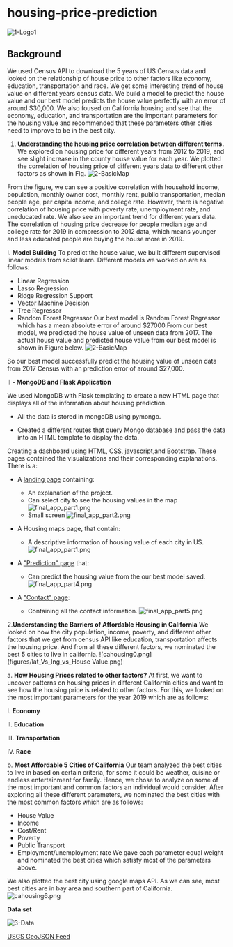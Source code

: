 # housing-price-prediction
![1-Logo1](figures/web3.png)

## Background
We used Census API to download the 5 years of US Census data and looked on the relationship of house price to other factors like economy, education, transportation and race. We get some interesting trend of house value on different years census data.  We build a model to predict the house value and our best model predicts the house value perfectly with an error of around $30,000. We also foused on California housing and see that the economy, education, and transportation are the important parameters for the housing value and recommended that these parameters other cities need to improve to be in the best city.

1. **Understanding the housing price correlation between different terms.**
We explored on housing price for different years from 2012 to 2019, and see slight increase in the county house value for each year. We plotted the correlation of housing price of different years data to different other factors as shown in Fig.
![2-BasicMap](figures/final_corr.png)

 From the figure, we can see a positive correlation with household income, population, monthly owner cost, monthly rent, public transportation, median people age, per capita income, and college rate. However, there is negative correlation of housing price with poverty rate, unemployment rate, and uneducated rate. We also see an important trend for different years data. The correlation of  housing price decrease for people median age and college rate for 2019 in compression to 2012 data, which means younger and less educated people are buying the house more in 2019.

I. **Model Building**
To predict the house value, we built different supervised linear models from scikit learn. Different models we worked on are as follows:
* Linear Regression
* Lasso Regression
* Ridge Regression Support
* Vector Machine Decision 
* Tree Regressor 
* Random Forest Regressor
Our best model is Random Forest Regressor which has a mean absolute error of around $27000.From our best model, we predicted the house value of unseen data from 2017. The actual house value and predicted house value from our best model is shown in Figure below.
![2-BasicMap](figures/modelhist.png)

 So our best model successfully predict the housing value of unseen data from 2017 Census with an prediction error of around $27,000.

II **- MongoDB and Flask Application**

We used MongoDB with Flask templating to create a new HTML page that displays all of the information about housing prediction.
* All the data is stored in mongoDB using pymongo.

* Created a different  routes  that query Mongo database and pass the data into an HTML template to display the data.

Creating a dashboard using HTML, CSS, javascript,and Bootstrap.
 These pages contained the visualizations and their corresponding explanations. There is a:

* A [landing page](#landing-page) containing:
  * An explanation of the project.
  * Can select city to see the housing values in the map
  ![final_app_part1.png](figures/web1.png)
  * Small screen
  ![final_app_part2.png](figures/web2.png)

* A Housing maps page, that contain:
  * A descriptive information of housing value of each city in US.
  ![final_app_part1.png](figures/web3.png)

* A ["Prediction" page](#prediction-page) that:
  * Can predict the housing value from the our best model saved.
  ![final_app_part4.png](figures/web4.png)

* A ["Contact" page](#contact-page):
  * Containing all the contact information.
  ![final_app_part5.png](figures/web5.png)

2.**Understanding the Barriers of Affordable Housing in California**
We looked on how the city population, income, poverty, and different other factors that we get from census API like education, transportation affects the housing price. And from all these different factors, we nominated the best 5 cities to live in california.
![cahousing0.png](figures/lat_Vs_lng_vs_House Value.png)

a. **How Housing Prices related to other factors?**
At first, we want to uncover patterns on housing prices in different California cities and want to see how the housing price is related to other factors. For this, we looked on the most important parameters for the year 2019 which are as follows:

I. **Economy**

II. **Education**

III. **Transportation**

IV. **Race**

b. **Most Affordable 5 Cities of California**
Our team analyzed the best cities to live in based on certain criteria, for some it could be weather, cuisine or endless entertainment for family. Hence, we chose to analyze on some of the most important and common factors an individual would consider. After exploring all these different parameters, we nominated the best cities with the most common factors which are as follows:
* House Value 
* Income
* Cost/Rent
* Poverty
* Public Transport
* Employment/unemployment rate
We gave each parameter equal weight and nominated the best cities which satisfy most of the parameters above. 

We also plotted the best city using google maps API. As we can see, most best cities are in bay area and southern part of California.
![cahousing6.png](figures/best_cities_2019.png)


**Data set**

   ![3-Data](Images/3-Data.png)

   [USGS GeoJSON Feed](http://earthquake.usgs.gov/earthquakes/feed/v1.0/geojson.php) 







